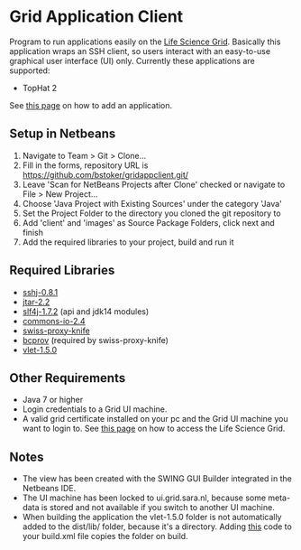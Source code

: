 Grid Application Client
=============

Program to run applications easily on the [Life Science Grid](https://github.com/bstoker/gridappclient/wiki/Life-Science-Grid). Basically this application wraps an SSH client, so users interact with an easy-to-use graphical user interface (UI) only. Currently these applications are supported:
* TopHat 2

See [this page](https://github.com/bstoker/gridappclient/wiki/Adding-a-New-Application) on how to add an application.

Setup in Netbeans
------------------
1. Navigate to Team > Git > Clone...
2. Fill in the forms, repository URL is https://github.com/bstoker/gridappclient.git/
3. Leave 'Scan for NetBeans Projects after Clone' checked or navigate to File > New Project...
4. Choose 'Java Project with Existing Sources' under the category 'Java'
5. Set the Project Folder to the directory you cloned the git repository to
6. Add 'client' and 'images' as Source Package Folders, click next and finish
7. Add the required libraries to your project, build and run it

Required Libraries
------------------
* [sshj-0.8.1](https://github.com/downloads/shikhar/sshj/sshj-0.8.1.zip)
* [jtar-2.2](http://search.maven.org/remotecontent?filepath=org/kamranzafar/jtar/2.2/jtar-2.2.jar)
* [slf4j-1.7.2](http://www.slf4j.org/download.html) (api and jdk14 modules)
* [commons-io-2.4](http://commons.apache.org/proper/commons-io/download_io.cgi)
* [swiss-proxy-knife](https://github.com/grith/swiss-proxy-knife)
* [bcprov](http://www.bouncycastle.org/latest_releases.html) (required by swiss-proxy-knife)
* [vlet-1.5.0](http://sourceforge.net/projects/vlet/files/vlet-1.5.0/vlet-1.5.0.zip/download)

Other Requirements
-------------------
* Java 7 or higher
* Login credentials to a Grid UI machine.
* A valid grid certificate installed on your pc and the Grid UI machine you want to login to.
See [this page](https://github.com/bstoker/gridappclient/wiki/Accessing-the-Life-Science-Grid) on how to access the Life Science Grid.

Notes
------------------
* The view has been created with the SWING GUI Builder integrated in the Netbeans IDE.
* The UI machine has been locked to ui.grid.sara.nl, because some meta-data is stored and not available if you switch to another UI machine.
* When building the application the vlet-1.5.0 folder is not automatically added to the dist/lib/ folder, because it's a directory. Adding [this](https://github.com/bstoker/gridappclient/wiki/Adding-VLET-folder-to-lib-on-build) code to your build.xml file copies the folder on build.
